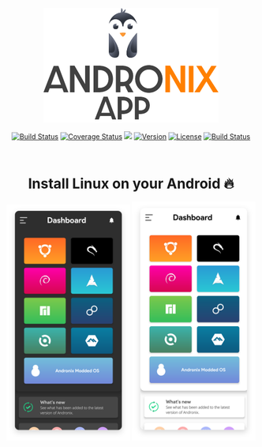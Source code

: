 
<p align="center">
<img src="https://raw.githubusercontent.com/imprakharshukla/Readme-Resources/master/images/app_logo_verticle.png?token=AJQWPWLM6UD7MLVJY4LVDZS6TKQJK"/>
</p>

<p align="center">
  <a href="https://circleci.com/gh/vuejs/vue/tree/dev"><img src="https://img.shields.io/badge/Questions%3F-Join%20our%20forum-blue?style=flat-square" alt="Build Status"></a>
  <a href="https://codecov.io/github/vuejs/vue?branch=dev"><img src="https://img.shields.io/badge/Join%20us%20on-Discord-blue?style=flat-square&logo=discord" alt="Coverage Status"></a>
  <a href="https://npmcharts.com/compare/vue?minimal=true"><img src="https://img.shields.io/badge/Documentation-Read%20the%20docs-blue?style=flat-square"></a>
  <a href="https://www.npmjs.com/package/vue"><img src="https://img.shields.io/badge/Download-Google%20Play-orange?style=flat-square&logo=google-play" alt="Version"></a>
  <a href="https://www.npmjs.com/package/vue"><img src="https://img.shields.io/badge/Download-GitHub%20Releases-orange?style=flat-square&logo=github" alt="License"></a>
  <a href="https://app.saucelabs.com/builds/50f8372d79f743a3b25fb6ca4851ca4c"><img src="https://img.shields.io/codacy/grade/1ae093576d614e51b3befa0ffd9d1071?style=flat-square" alt="Build Status"></a>
</p>

<br>

<center> <h1>Install Linux on your Android 🔥</h1> </center>

<p align="center">
  <img src="https://raw.githubusercontent.com/imprakharshukla/Readme-Resources/master/images/app_dashboard_dark.png?token=AJQWPWO3CPM5OR7ONJ56EBK6TKGP2" width="250">
  <img src="https://raw.githubusercontent.com/imprakharshukla/Readme-Resources/master/images/app_dashboard_light.png?token=AJQWPWIS2QUTZVWDPWAAIAS6TKG5K" width="250">
 </p>

